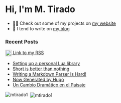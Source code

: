 <h1 align="left">Hi, I'm M. Tirado</h1>

- 👨‍💻 Check out some of my projects on [my website](https://mtirado.com)
- 📝 I tend to write on [my blog](https://mtirado.com/blog)

### Recent Posts
<p align="left">
<a href="https://mtirado.com/rss.xml" target="blank"><img align="center" src="https://raw.githubusercontent.com/rahuldkjain/github-profile-readme-generator/master/src/images/icons/Social/rss.svg" alt="https://mtirado.com/rss.xml" width="20" height="20"/> Link to my RSS</a>
</p>


<!-- BLOG-POST-LIST:START -->
- [Setting up a personal Lua library](https://mtirado.com/blog/setting-up-a-personal-lua-library/)
- [Short is better than nothing](https://mtirado.com/blog/short-is-better-than-nothing/)
- [Writing a Markdown Parser Is Hard!](https://mtirado.com/blog/writing-a-markdown-parser-is-hard/)
- [Now Generated by Hugo](https://mtirado.com/blog/now-generated-by-hugo/)
- [Un Cambio Dramático en el Paisaje](https://mtirado.com/blog/cambio-paisaje/)
<!-- BLOG-POST-LIST:END -->

<p><img align="left" src="https://github-readme-stats.vercel.app/api/top-langs?username=mtirado1&show_icons=true&locale=en&layout=compact" alt="mtirado1" /></p>

<p>&nbsp;<img align="center" src="https://github-readme-stats.vercel.app/api?username=mtirado1&show_icons=true&locale=en" alt="mtirado1" /></p>

